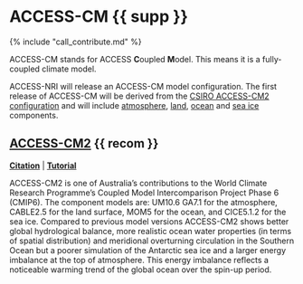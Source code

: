# ACCESS-CM {{ supp }}

{% include "call_contribute.md" %}


ACCESS-CM stands for ACCESS **C**oupled **M**odel. This means it is a fully-coupled climate model.

ACCESS-NRI will release an ACCESS-CM model configuration. The first release of ACCESS-CM will be derived from the [CSIRO ACCESS-CM2 configuration](#access-cm2) and will include [atmosphere], [land], [ocean] and [sea ice] components.

## [ACCESS-CM2] {{ recom }}

[**Citation**][ACCESS-CM2-cite] |
[**Tutorial**][ACCESS-CM2-tute]

ACCESS-CM2 is one of Australia’s contributions to the World Climate Research Programme’s Coupled Model Intercomparison Project Phase 6 (CMIP6). The component models are: UM10.6 GA7.1 for the atmosphere, CABLE2.5 for the land surface, MOM5 for the ocean, and CICE5.1.2 for the sea ice. Compared to previous model versions ACCESS-CM2 shows better global hydrological balance, more realistic ocean water properties (in terms of spatial distribution) and meridional overturning circulation in the Southern Ocean but a poorer simulation of the Antarctic sea ice and a larger energy imbalance at the top of atmosphere. This energy imbalance reflects a noticeable warming trend of the global ocean over the spin-up period.

[atmosphere]: model_components/atmosphere/
[land]: model_components/land/
[ocean]: model_components/ocean/
[sea ice]: model_components/sea-ice/

[ACCESS-CM2]: https://research.csiro.au/access/about/cm2/
[ACCESS-CM2-cite]: https://www.publish.csiro.au/es/ES19040
[ACCESS-CM2-tute]: https://nespclimate.com.au/wp-content/uploads/2020/10/Instruction-document-Getting_started_with_ACCESS.pdf

